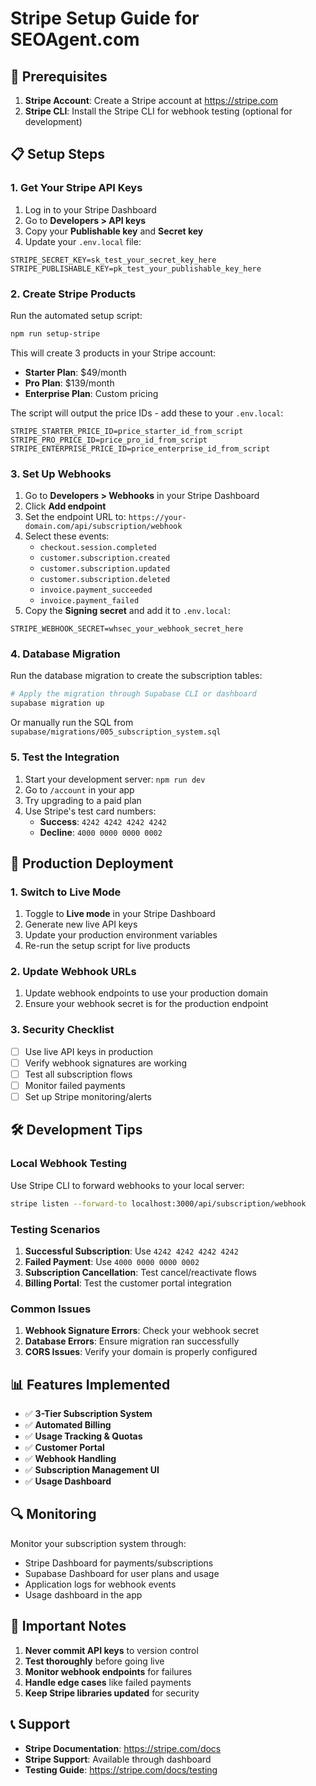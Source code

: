 # Stripe Setup Guide for SEOAgent.com

## 🔧 Prerequisites

1. **Stripe Account**: Create a Stripe account at https://stripe.com
2. **Stripe CLI**: Install the Stripe CLI for webhook testing (optional for development)

## 📋 Setup Steps

### 1. Get Your Stripe API Keys

1. Log in to your Stripe Dashboard
2. Go to **Developers > API keys**
3. Copy your **Publishable key** and **Secret key**
4. Update your `.env.local` file:

```env
STRIPE_SECRET_KEY=sk_test_your_secret_key_here
STRIPE_PUBLISHABLE_KEY=pk_test_your_publishable_key_here
```

### 2. Create Stripe Products

Run the automated setup script:

```bash
npm run setup-stripe
```

This will create 3 products in your Stripe account:
- **Starter Plan**: $49/month
- **Pro Plan**: $139/month  
- **Enterprise Plan**: Custom pricing

The script will output the price IDs - add these to your `.env.local`:

```env
STRIPE_STARTER_PRICE_ID=price_starter_id_from_script
STRIPE_PRO_PRICE_ID=price_pro_id_from_script
STRIPE_ENTERPRISE_PRICE_ID=price_enterprise_id_from_script
```

### 3. Set Up Webhooks

1. Go to **Developers > Webhooks** in your Stripe Dashboard
2. Click **Add endpoint**
3. Set the endpoint URL to: `https://your-domain.com/api/subscription/webhook`
4. Select these events:
   - `checkout.session.completed`
   - `customer.subscription.created`
   - `customer.subscription.updated`
   - `customer.subscription.deleted`
   - `invoice.payment_succeeded`
   - `invoice.payment_failed`
5. Copy the **Signing secret** and add it to `.env.local`:

```env
STRIPE_WEBHOOK_SECRET=whsec_your_webhook_secret_here
```

### 4. Database Migration

Run the database migration to create the subscription tables:

```bash
# Apply the migration through Supabase CLI or dashboard
supabase migration up
```

Or manually run the SQL from `supabase/migrations/005_subscription_system.sql`

### 5. Test the Integration

1. Start your development server: `npm run dev`
2. Go to `/account` in your app
3. Try upgrading to a paid plan
4. Use Stripe's test card numbers:
   - **Success**: `4242 4242 4242 4242`
   - **Decline**: `4000 0000 0000 0002`

## 🚀 Production Deployment

### 1. Switch to Live Mode

1. Toggle to **Live mode** in your Stripe Dashboard
2. Generate new live API keys
3. Update your production environment variables
4. Re-run the setup script for live products

### 2. Update Webhook URLs

1. Update webhook endpoints to use your production domain
2. Ensure your webhook secret is for the production endpoint

### 3. Security Checklist

- [ ] Use live API keys in production
- [ ] Verify webhook signatures are working
- [ ] Test all subscription flows
- [ ] Monitor failed payments
- [ ] Set up Stripe monitoring/alerts

## 🛠️ Development Tips

### Local Webhook Testing

Use Stripe CLI to forward webhooks to your local server:

```bash
stripe listen --forward-to localhost:3000/api/subscription/webhook
```

### Testing Scenarios

1. **Successful Subscription**: Use `4242 4242 4242 4242`
2. **Failed Payment**: Use `4000 0000 0000 0002`
3. **Subscription Cancellation**: Test cancel/reactivate flows
4. **Billing Portal**: Test the customer portal integration

### Common Issues

1. **Webhook Signature Errors**: Check your webhook secret
2. **Database Errors**: Ensure migration ran successfully
3. **CORS Issues**: Verify your domain is properly configured

## 📊 Features Implemented

- ✅ **3-Tier Subscription System**
- ✅ **Automated Billing**
- ✅ **Usage Tracking & Quotas**
- ✅ **Customer Portal**
- ✅ **Webhook Handling**
- ✅ **Subscription Management UI**
- ✅ **Usage Dashboard**

## 🔍 Monitoring

Monitor your subscription system through:
- Stripe Dashboard for payments/subscriptions
- Supabase Dashboard for user plans and usage
- Application logs for webhook events
- Usage dashboard in the app

## 🚨 Important Notes

1. **Never commit API keys** to version control
2. **Test thoroughly** before going live
3. **Monitor webhook endpoints** for failures
4. **Handle edge cases** like failed payments
5. **Keep Stripe libraries updated** for security

## 📞 Support

- **Stripe Documentation**: https://stripe.com/docs
- **Stripe Support**: Available through dashboard
- **Testing Guide**: https://stripe.com/docs/testing